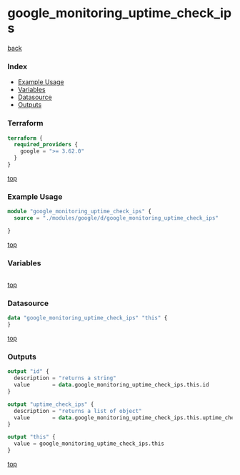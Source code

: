 # google_monitoring_uptime_check_ips

[back](../google.md)

### Index

- [Example Usage](#example-usage)
- [Variables](#variables)
- [Datasource](#datasource)
- [Outputs](#outputs)

### Terraform

```terraform
terraform {
  required_providers {
    google = ">= 3.62.0"
  }
}
```

[top](#index)

### Example Usage

```terraform
module "google_monitoring_uptime_check_ips" {
  source = "./modules/google/d/google_monitoring_uptime_check_ips"

}
```

[top](#index)

### Variables

```terraform
```

[top](#index)

### Datasource

```terraform
data "google_monitoring_uptime_check_ips" "this" {
}
```

[top](#index)

### Outputs

```terraform
output "id" {
  description = "returns a string"
  value       = data.google_monitoring_uptime_check_ips.this.id
}

output "uptime_check_ips" {
  description = "returns a list of object"
  value       = data.google_monitoring_uptime_check_ips.this.uptime_check_ips
}

output "this" {
  value = google_monitoring_uptime_check_ips.this
}
```

[top](#index)